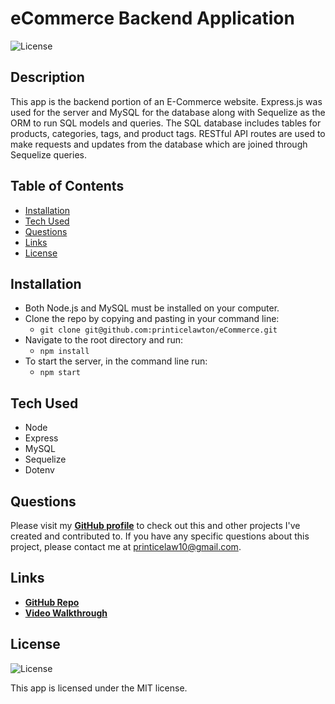 # eCommerce Backend Application

![License](https://img.shields.io/badge/License%3A-MIT-green.svg)

## Description
This app is the backend portion of an E-Commerce website. Express.js was used for the server and MySQL for the database along with Sequelize as the ORM to run SQL models and queries.
The SQL database includes tables for products, categories, tags, and product tags. RESTful API routes are used to make requests and updates from the database which are joined through Sequelize queries.

## Table of Contents
- [Installation](#installation)
- [Tech Used](#tech-used)
- [Questions](#questions)
- [Links](#links)
- [License](#license) 

## Installation
- Both Node.js and MySQL must be installed on your computer.
- Clone the repo by copying and pasting in your command line: 
  - `git clone git@github.com:printicelawton/eCommerce.git`
- Navigate to the root directory and run: 
  - `npm install`
- To start the server, in the command line run: 
  - `npm start`

## Tech Used
- Node
- Express
- MySQL
- Sequelize
- Dotenv

## Questions
Please visit my **[GitHub profile](https://github.com/printicelawton/)** to check out this and other projects I've created and contributed to.
If you have any specific questions about this project, please contact me at <printicelaw10@gmail.com>.

## Links
- **[GitHub Repo](https://github.com/printicelaw10/eCommerce)**
- **[Video Walkthrough](https://drive.google.com/file/d/1aGgXZqMSke0a-EXT3zCncm3080TtxUTE/view)**

## License
![License](https://img.shields.io/badge/License%3A-MIT-green.svg)

This app is licensed under the MIT license.
